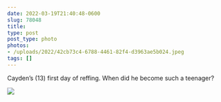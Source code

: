 ```yaml
---
date: 2022-03-19T21:40:48-0600
slug: 78048
title: 
type: post
post_type: photo
photos:
- /uploads/2022/42cb73c4-6788-4461-82f4-d3963ae5b024.jpeg
tags: []
---
```

Cayden’s (13) first day of reffing. When did he become such a teenager?


![](/uploads/2022/42cb73c4-6788-4461-82f4-d3963ae5b024.jpeg)


